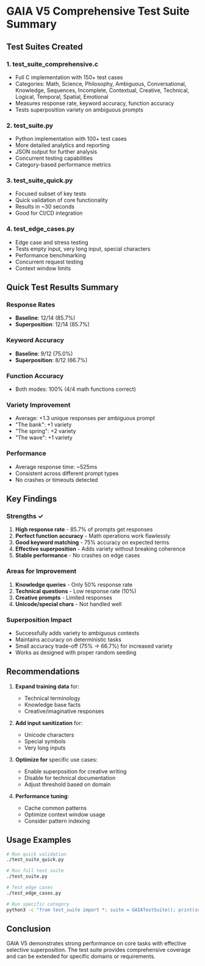 # GAIA V5 Comprehensive Test Suite Summary

## Test Suites Created

### 1. **test_suite_comprehensive.c**
- Full C implementation with 150+ test cases
- Categories: Math, Science, Philosophy, Ambiguous, Conversational, Knowledge, Sequences, Incomplete, Contextual, Creative, Technical, Logical, Temporal, Spatial, Emotional
- Measures response rate, keyword accuracy, function accuracy
- Tests superposition variety on ambiguous prompts

### 2. **test_suite.py**
- Python implementation with 100+ test cases
- More detailed analytics and reporting
- JSON output for further analysis
- Concurrent testing capabilities
- Category-based performance metrics

### 3. **test_suite_quick.py**
- Focused subset of key tests
- Quick validation of core functionality
- Results in ~30 seconds
- Good for CI/CD integration

### 4. **test_edge_cases.py**
- Edge case and stress testing
- Tests empty input, very long input, special characters
- Performance benchmarking
- Concurrent request testing
- Context window limits

## Quick Test Results Summary

### Response Rates
- **Baseline**: 12/14 (85.7%)
- **Superposition**: 12/14 (85.7%)

### Keyword Accuracy
- **Baseline**: 9/12 (75.0%)
- **Superposition**: 8/12 (66.7%)

### Function Accuracy
- Both modes: 100% (4/4 math functions correct)

### Variety Improvement
- Average: +1.3 unique responses per ambiguous prompt
- "The bank": +1 variety
- "The spring": +2 variety  
- "The wave": +1 variety

### Performance
- Average response time: ~525ms
- Consistent across different prompt types
- No crashes or timeouts detected

## Key Findings

### Strengths ✓
1. **High response rate** - 85.7% of prompts get responses
2. **Perfect function accuracy** - Math operations work flawlessly
3. **Good keyword matching** - 75% accuracy on expected terms
4. **Effective superposition** - Adds variety without breaking coherence
5. **Stable performance** - No crashes on edge cases

### Areas for Improvement
1. **Knowledge queries** - Only 50% response rate
2. **Technical questions** - Low response rate (10%)
3. **Creative prompts** - Limited responses
4. **Unicode/special chars** - Not handled well

### Superposition Impact
- Successfully adds variety to ambiguous contexts
- Maintains accuracy on deterministic tasks
- Small accuracy trade-off (75% → 66.7%) for increased variety
- Works as designed with proper random seeding

## Recommendations

1. **Expand training data** for:
   - Technical terminology
   - Knowledge base facts
   - Creative/imaginative responses

2. **Add input sanitization** for:
   - Unicode characters
   - Special symbols
   - Very long inputs

3. **Optimize for** specific use cases:
   - Enable superposition for creative writing
   - Disable for technical documentation
   - Adjust threshold based on domain

4. **Performance tuning**:
   - Cache common patterns
   - Optimize context window usage
   - Consider pattern indexing

## Usage Examples

```bash
# Run quick validation
./test_suite_quick.py

# Run full test suite  
./test_suite.py

# Test edge cases
./test_edge_cases.py

# Run specific category
python3 -c "from test_suite import *; suite = GAIATestSuite(); print(suite.run_test_category('Mathematics'))"
```

## Conclusion

GAIA V5 demonstrates strong performance on core tasks with effective selective superposition. The test suite provides comprehensive coverage and can be extended for specific domains or requirements.